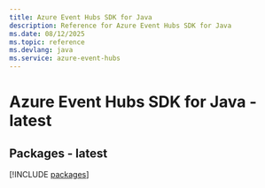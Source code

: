 ```yaml
---
title: Azure Event Hubs SDK for Java
description: Reference for Azure Event Hubs SDK for Java
ms.date: 08/12/2025
ms.topic: reference
ms.devlang: java
ms.service: azure-event-hubs
---
```

# Azure Event Hubs SDK for Java - latest
## Packages - latest
[!INCLUDE [packages](event-hubs-index.md)]